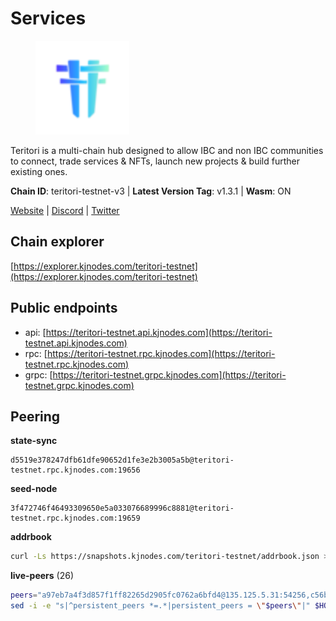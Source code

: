 # Services

<figure><img src="https://raw.githubusercontent.com/kj89/cosmos-images/main/logos/teritori.png" width="150" alt=""><figcaption></figcaption></figure>

Teritori is a multi-chain hub designed to allow IBC and non IBC communities  to connect, trade services & NFTs, launch new projects & build further existing ones.

**Chain ID**: teritori-testnet-v3 | **Latest Version Tag**: v1.3.1 | **Wasm**: ON

[Website](https://teritori.com) | [Discord](https://discord.gg/teritori) | [Twitter](https://twitter.com/TeritoriNetwork)




## Chain explorer
[https://explorer.kjnodes.com/teritori-testnet](https://explorer.kjnodes.com/teritori-testnet)

## Public endpoints

* api: [https://teritori-testnet.api.kjnodes.com](https://teritori-testnet.api.kjnodes.com)
* rpc: [https://teritori-testnet.rpc.kjnodes.com](https://teritori-testnet.rpc.kjnodes.com)
* grpc: [https://teritori-testnet.grpc.kjnodes.com](https://teritori-testnet.grpc.kjnodes.com)

## Peering

**state-sync**

```text
d5519e378247dfb61dfe90652d1fe3e2b3005a5b@teritori-testnet.rpc.kjnodes.com:19656
```

**seed-node**

```text
3f472746f46493309650e5a033076689996c8881@teritori-testnet.rpc.kjnodes.com:19659
```

**addrbook**
```bash
curl -Ls https://snapshots.kjnodes.com/teritori-testnet/addrbook.json > $HOME/.teritorid/config/addrbook.json
```

**live-peers** (26)
```bash
peers="a97eb7a4f3d857f1ff82265d2905fc0762a6bfd4@135.125.5.31:54256,c56b132be41b247c9f8fa1f2addaca57f9946e29@75.119.159.159:44656,6bc9f80a5123d62c23aadb7b5d68b740a794b0c6@207.180.194.156:36656,ec0c58dbfe67a12ea16951134e29a6566ac05add@185.217.125.98:26656,53f69cd52a4b633179b9e762cf8d51f6696a27f6@51.159.141.148:26656,4ebfdac0d496be2407c02202e5ad6f226a11b37a@65.21.134.202:26736,5ae1012f9b0f4672d8152de903d115dd2f1a3ee3@65.21.170.3:27656,31413c99357d0cfc48a46767ade171db2ea0205e@135.181.138.160:46656,d5519e378247dfb61dfe90652d1fe3e2b3005a5b@65.109.68.190:19656,3614bc766d73bebf6b73737b6690af60e7f0683e@65.108.206.118:46656,ac94097daec8a32d4ed3f074f26f214cedfbb541@85.173.112.154:26656,69012ce642095e15f588ddb154327633bb2ecb9c@65.109.39.223:26656,b6640a6b6062be34a0b5eedb0524c320f31959ef@65.108.234.26:28656,07d196ccefcadc548c6cd06cfea425f1544b1495@213.239.217.52:41656,c89ecc57dc30addb7e9032684916725c25b2a6c5@162.55.103.44:26656,b9bd31a2a68a09d324a9deaf41144ff6d0dbe260@65.108.192.123:15656,8ef4ef39a887861744717feacc350403387c4c56@65.109.38.54:21096,303666c503cd27161529692de701f5b2d3a2f043@65.109.23.114:15956,39a4dbd5a4199187bf4f6b30ac03156b3e3d7b29@65.21.139.170:20026,15dd94f68c450da2c3b7c60b6364e3dce6f0cbf2@185.193.66.68:26641,ec8faa221a99f5c6d8f647cd08f60f2ace0ed1e2@65.109.112.20:11044,e78cee0e46927e483212e0313a35da6cc9151ed5@65.109.28.219:15956,bf100c1b6b44a6e96ab5691f3023cec3c27747fd@144.126.142.78:46656,427f9547e1e2f2b62b269dc4d32efa6d946e9746@65.21.200.54:32656,e1b331c1f3cba509960c65d6c6bc9b49532bcbaa@65.109.85.170:27656,b33ebb4672f929dddde1365c9678a39abfd881fb@54.202.144.51:26656"
sed -i -e "s|^persistent_peers *=.*|persistent_peers = \"$peers\"|" $HOME/.teritorid/config/config.toml
```

